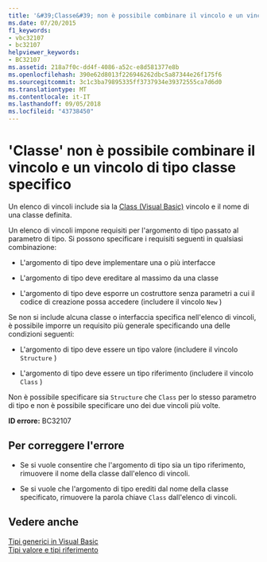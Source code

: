 ```yaml
---
title: '&#39;Classe&#39; non è possibile combinare il vincolo e un vincolo di tipo classe specifico'
ms.date: 07/20/2015
f1_keywords:
- vbc32107
- bc32107
helpviewer_keywords:
- BC32107
ms.assetid: 218a7f0c-dd4f-4086-a52c-e8d581377e8b
ms.openlocfilehash: 390e62d8013f226946262dbc5a87344e26f175f6
ms.sourcegitcommit: 3c1c3ba79895335ff3737934e39372555ca7d6d0
ms.translationtype: MT
ms.contentlocale: it-IT
ms.lasthandoff: 09/05/2018
ms.locfileid: "43738450"
---
```

# <a name="39class39-constraint-and-a-specific-class-type-constraint-cannot-be-combined"></a>&#39;Classe&#39; non è possibile combinare il vincolo e un vincolo di tipo classe specifico
Un elenco di vincoli include sia la [Class (Visual Basic)](https://msdn.microsoft.com/library/0777c6e6-46bc-451b-ad70-57b49d4ef4f7) vincolo e il nome di una classe definita.  
  
 Un elenco di vincoli impone requisiti per l'argomento di tipo passato al parametro di tipo. Si possono specificare i requisiti seguenti in qualsiasi combinazione:  
  
-   L'argomento di tipo deve implementare una o più interfacce  
  
-   L'argomento di tipo deve ereditare al massimo da una classe  
  
-   L'argomento di tipo deve esporre un costruttore senza parametri a cui il codice di creazione possa accedere (includere il vincolo `New` )  
  
 Se non si include alcuna classe o interfaccia specifica nell'elenco di vincoli, è possibile imporre un requisito più generale specificando una delle condizioni seguenti:  
  
-   L'argomento di tipo deve essere un tipo valore (includere il vincolo `Structure` )  
  
-   L'argomento di tipo deve essere un tipo riferimento (includere il vincolo `Class` )  
  
 Non è possibile specificare sia `Structure` che `Class` per lo stesso parametro di tipo e non è possibile specificare uno dei due vincoli più volte.  
  
 **ID errore:** BC32107  
  
## <a name="to-correct-this-error"></a>Per correggere l'errore  
  
-   Se si vuole consentire che l'argomento di tipo sia un tipo riferimento, rimuovere il nome della classe dall'elenco di vincoli.  
  
-   Se si vuole che l'argomento di tipo erediti dal nome della classe specificato, rimuovere la parola chiave `Class` dall'elenco di vincoli.  
  
## <a name="see-also"></a>Vedere anche  
 [Tipi generici in Visual Basic](../../visual-basic/programming-guide/language-features/data-types/generic-types.md)  
 [Tipi valore e tipi riferimento](../../visual-basic/programming-guide/language-features/data-types/value-types-and-reference-types.md)
